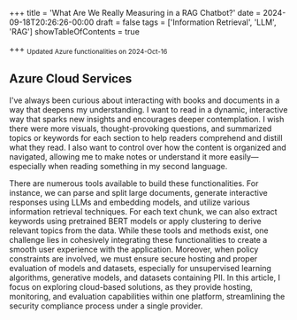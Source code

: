 +++
title = 'What Are We Really Measuring in a RAG Chatbot?'
date = 2024-09-18T20:26:26-00:00
draft = false
tags = ['Information Retrieval', 'LLM', 'RAG']
showTableOfContents = true

+++
<sub>Updated Azure functionalities on 2024-Oct-16</sub>



## 


## Azure Cloud Services 

 I've always been curious about interacting with books and documents in a way that deepens my understanding. I want to read in a dynamic, interactive way that sparks new insights and encourages deeper contemplation. I wish there were more visuals, thought-provoking questions, and summarized topics or keywords for each section to help readers comprehend and distill what they read. I also want to control over how the content is organized and navigated, allowing me to make notes or understand it more easily—especially when reading something in my second language.

There are numerous tools available to build these functionalities. For instance, we can parse and split large documents, generate interactive responses using LLMs and embedding models, and utilize various information retrieval techniques. For each text chunk, we can also extract keywords using pretrained BERT models or apply clustering to derive relevant topics from the data. While these tools and methods exist, one challenge lies in cohesively integrating these functionalities to create a smooth user experience with the application. Moreover, when policy constraints are involved, we must ensure secure hosting and proper evaluation of models and datasets, especially for unsupervised learning algorithms, generative models, and datasets containing PII. In this article, I focus on exploring cloud-based solutions, as they provide hosting, monitoring, and evaluation capabilities within one platform, streamlining the security compliance process under a single provider.











